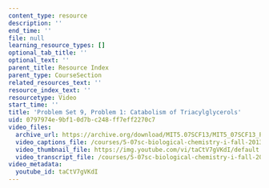 ```yaml
---
content_type: resource
description: ''
end_time: ''
file: null
learning_resource_types: []
optional_tab_title: ''
optional_text: ''
parent_title: Resource Index
parent_type: CourseSection
related_resources_text: ''
resource_index_text: ''
resourcetype: Video
start_time: ''
title: 'Problem Set 9, Problem 1: Catabolism of Triacylglycerols'
uid: 0797974e-9bf1-0d7b-c248-ff7eff2270c7
video_files:
  archive_url: https://archive.org/download/MIT5.07SCF13/MIT5_07SCF13_Pset9_Q1_300k.mp4
  video_captions_file: /courses/5-07sc-biological-chemistry-i-fall-2013/e70726f68b0d56d2a3245560dd1a1ade_taCtV7gVKdI.vtt
  video_thumbnail_file: https://img.youtube.com/vi/taCtV7gVKdI/default.jpg
  video_transcript_file: /courses/5-07sc-biological-chemistry-i-fall-2013/9c3a53c5c937088035743cc7b64baa2a_taCtV7gVKdI.pdf
video_metadata:
  youtube_id: taCtV7gVKdI
---
```

